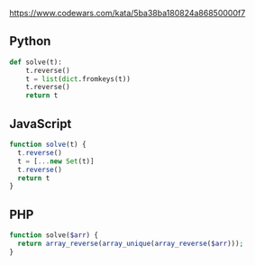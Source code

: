 https://www.codewars.com/kata/5ba38ba180824a86850000f7

## Python
```python
def solve(t):
    t.reverse()
    t = list(dict.fromkeys(t))
    t.reverse()
    return t
```

## JavaScript
```js
function solve(t) {
  t.reverse()
  t = [...new Set(t)]
  t.reverse()
  return t
}
```

## PHP
```php
function solve($arr) {
  return array_reverse(array_unique(array_reverse($arr)));
}
```